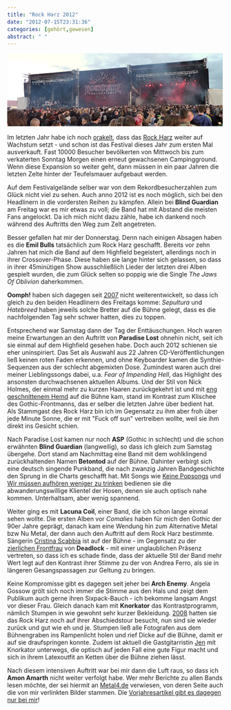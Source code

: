 ```yaml
---
title: "Rock Harz 2012"
date: "2012-07-15T23:31:36"
categories: [gehört,gewesen]
abstract: " "
---
```


![Rock Harz 2012](rockharz2012.jpg)

Im letzten Jahr habe ich noch [orakelt](/2011/07/11/rock-harz-2011/), dass das [Rock Harz](http://www.rockharz-festival.com/) weiter auf Wachstum setzt - und schon ist das Festival dieses Jahr zum ersten Mal ausverkauft. Fast 10000 Besucher bevölkerten von Mittwoch bis zum verkaterten Sonntag Morgen einen erneut gewachsenen Campingground. Wenn diese Expansion so weiter geht, dann müssen in ein paar Jahren die letzten Zelte hinter der Teufelsmauer aufgebaut werden.

Auf dem Festivalgelände selber war von dem Rekordbesucherzahlen zum Glück nicht viel zu sehen. Auch anno 2012 ist es noch möglich, sich bei den Headlinern in die vordersten Reihen zu kämpfen. Allein bei **Blind Guardian** am Freitag war es mir etwas zu voll; die Band hat mit Abstand die meisten Fans angelockt. Da ich mich nicht dazu zähle, habe ich dankend noch während des Auftritts den Weg zum Zelt angetreten.

Besser gefallen hat mir der Donnerstag. Denn nach einigen Absagen haben es die **Emil Bulls** tatsächlich zum Rock Harz geschafft. Bereits vor zehn Jahren hat mich die Band auf dem Highfield begeistert, allerdings noch in ihrer Crossover-Phase. Diese haben sie lange hinter sich gelassen, so dass in ihrer 45minütigen Show ausschließlich Lieder der letzten drei Alben gespielt wurden, die zum Glück selten so poppig wie die Single *The Jaws Of Oblivion* daherkommen.

**Oomph!** haben sich dagegen seit [2007](/2007/07/15/rock-harz-2007/) nicht weiterentwickelt, so dass ich gleich zu den beiden Headlinern des Freitags komme: *Sepultura* und *Hatebreed* haben jeweils solche Bretter auf die Bühne gelegt, dass es die nachfolgenden Tag sehr schwer hatten, dies zu toppen.

Entsprechend war Samstag dann der Tag der Enttäuschungen. Hoch waren meine Erwartungen an den Auftritt von **Paradise Lost** ohnehin nicht, seit ich sie einmal auf dem Highfield gesehen habe. Doch auch 2012 schienen sie eher uninspiriert. Das Set als Auswahl aus 22 Jahren CD-Veröffentlichungen ließ keinen roten Faden erkennen, und ohne Keyboarder kamen die Synthie-Sequenzen aus der schlecht abgemixten Dose. Zumindest waren auch drei meiner Lieblingssongs dabei, u.a. *Fear of Impending Hell*, das Highlight des ansonsten durchwachsenen aktuellen Albums. Und der Stil von Nick Holmes, der einmal mehr zu kurzen Haaren zurückgekehrt ist und mit [eng geschnittenem Hemd](http://www.metal4.de/wp-content/blogs.dir/1/files/rockharz-2012-freitag-13-07-2012/paradiselost-2-von-7.jpg) auf die Bühne kam, stand im Kontrast zum Klischee des Gothic-Frontmanns, das er selber die letzten Jahre über bedient hat. Als Stammgast des Rock Harz bin ich im Gegensatz zu ihm aber froh über jede Minute Sonne, die er mit "Fuck off sun" vertreiben wollte, weil sie ihm direkt ins Gesicht schien.

Nach Paradise Lost kamen nur noch **ASP** (Gothic in schlecht) und die schon erwähnten **Blind Guardian** (langweilig), so dass ich gleich zum Samstag übergehe. Dort stand am Nachmittag eine Band mit dem wohlklingend zurückhaltenden Namen **Betontod** auf der Bühne. Dahinter verbirgt sich eine deutsch singende Punkband, die nach zwanzig Jahren Bandgeschichte den Sprung in die Charts geschafft hat. Mit Songs wie [Keine Popsongs](http://www.youtube.com/watch?v=gFgaQDurt4Y) und [Wir müssen aufhören weniger zu trinken](http://www.youtube.com/watch?v=N0K45VSNtGc) bedienen sie die abwanderungswillige Klientel der Hosen, denen sie auch optisch nahe kommen. Unterhaltsam, aber wenig spannend.

Weiter ging es mit **Lacuna Coil**, einer Band, die ich schon lange einmal sehen wollte. Die ersten Alben vor *Comalies* haben für mich den Gothic der 90er Jahre geprägt, danach kam eine Wendung hin zum Alternative Metal bzw Nu Metal, der dann auch den Auftritt auf dem Rock Harz bestimmte. Sängerin [Cristina Scabbia](http://www.metal4.de/wp-content/blogs.dir/1/files/rockharz-2012-samstag-14-07-2012/lacunacoil-2-von-9.jpg) ist auf der Bühne - im Gegensatz zu der [zierlichen Frontfrau](http://www.metal4.de/wp-content/blogs.dir/1/files/rockharz-2012-samstag-14-07-2012/deadlock-5-von-9.jpg) von **Deadlock** - mit einer unglaublichen Präsenz vertreten, so dass ich es schade finde, dass der aktuelle Stil der Band mehr Wert legt auf den Kontrast ihrer Stimme zu der von Andrea Ferro, als sie in längeren Gesangspassagen zur Geltung zu bringen.

Keine Kompromisse gibt es dagegen seit jeher bei **Arch Enemy**. Angela Gossow grölt sich noch immer die Stimme aus den Hals und zeigt dem Publikum auch gerne ihren Sixpack-Bauch - ich bekomme langsam Angst vor dieser Frau. Gleich danach kam mit **Knorkator** das Kontrastprogramm, nämlich Stumpen in wie gewohnt sehr kurzer Bekleidung. [2008](/2008/07/22/rock-harz-2008/) hatten sie das Rock Harz noch auf ihrer Abschiedstour besucht, nun sind sie wieder zurück und gut wie eh und je. Stumpen ließ alle Fotografen aus dem Bühnengraben ins Rampenlicht holen und rief Dicke auf die Bühne, damit er auf sie draufspringen konnte. Zudem ist aktuell die Gastgitarristin [Jen](http://www.metal4.de/wp-content/blogs.dir/1/files/rockharz-2012-samstag-14-07-2012/knorkator-12-von-12.jpg) mit Knorkator unterwegs, die optisch auf jeden Fall eine gute Figur macht und sich in ihrem Latexoutfit an Ketten über die Bühne ziehen lässt.

Nach diesem intensiven Auftritt war bei mir dann die Luft raus, so dass ich **Amon Amarth** nicht weiter verfolgt habe. Wer mehr Berichte zu allen Bands lesen möchte, der sei hiermit an [Metal4.de](http://www.metal4.de/live/festivals/rockharz-2012) verwiesen, von deren Seite auch die von mir verlinkten Bilder stammen. Die [Vorjahresartikel gibt es dagegen nur bei mir](/blog/?s=rock+harz)!
